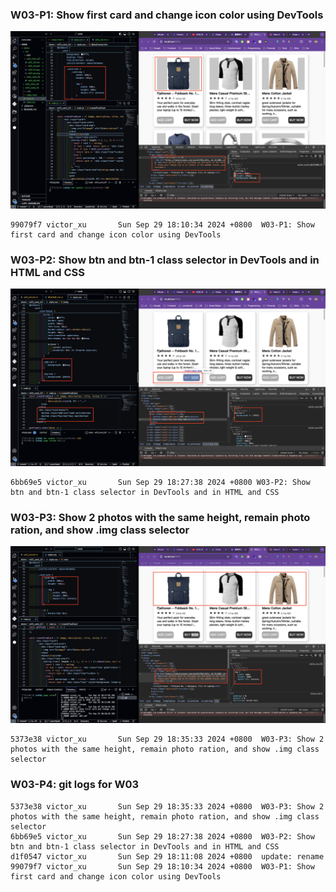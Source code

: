 ### W03-P1: Show first card and change icon color using DevTools

![](./w03-p1.png)

```
99079f7 victor_xu       Sun Sep 29 18:10:34 2024 +0800  W03-P1: Show first card and change icon color using DevTools
```

### W03-P2: Show btn and btn-1 class selector in DevTools and in HTML and CSS

![](./w03-p2.png)

```
6bb69e5 victor_xu       Sun Sep 29 18:27:38 2024 +0800 W03-P2: Show btn and btn-1 class selector in DevTools and in HTML and CSS
```

### W03-P3: Show 2 photos with the same height, remain photo ration, and show .img class selector

![](./w03-p3.png)

```
5373e38 victor_xu       Sun Sep 29 18:35:33 2024 +0800  W03-P3: Show 2 photos with the same height, remain photo ration, and show .img class selector
```

### W03-P4: git logs for W03

```
5373e38 victor_xu       Sun Sep 29 18:35:33 2024 +0800  W03-P3: Show 2 photos with the same height, remain photo ration, and show .img class selector
6bb69e5 victor_xu       Sun Sep 29 18:27:38 2024 +0800  W03-P2: Show btn and btn-1 class selector in DevTools and in HTML and CSS
d1f0547 victor_xu       Sun Sep 29 18:11:08 2024 +0800  update: rename
99079f7 victor_xu       Sun Sep 29 18:10:34 2024 +0800  W03-P1: Show first card and change icon color using DevTools
```
